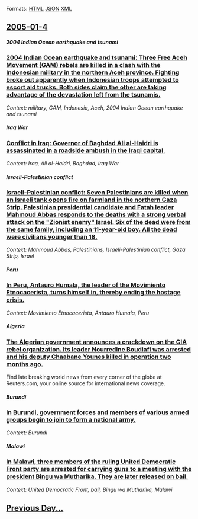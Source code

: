
Formats: [HTML](2005/01/4/index.html)  [JSON](2005/01/4/index.json)  [XML](2005/01/4/index.xml)  

## [2005-01-4](/news/2005/01/4/index.md)

##### 2004 Indian Ocean earthquake and tsunami
### [ 2004 Indian Ocean earthquake and tsunami: Three Free Aceh Movement (GAM) rebels are killed in a clash with the Indonesian military in the northern Aceh province. Fighting broke out apparently when Indonesian troops attempted to escort aid trucks. Both sides claim the other are taking advantage of the devastation left from the tsunamis. ](/news/2005/01/4/2004-indian-ocean-earthquake-and-tsunami-three-free-aceh-movement-gam-rebels-are-killed-in-a-clash-with-the-indonesian-military-in-the-n.md)
_Context: military, GAM, Indonesia, Aceh, 2004 Indian Ocean earthquake and tsunami_

##### Iraq War
### [ Conflict in Iraq: Governor of Baghdad Ali al-Haidri is assassinated in a roadside ambush in the Iraqi capital. ](/news/2005/01/4/conflict-in-iraq-governor-of-baghdad-ali-al-haidri-is-assassinated-in-a-roadside-ambush-in-the-iraqi-capital.md)
_Context: Iraq, Ali al-Haidri, Baghdad, Iraq War_

##### Israeli-Palestinian conflict
### [ Israeli-Palestinian conflict: Seven Palestinians are killed when an Israeli tank opens fire on farmland in the northern Gaza Strip. Palestinian presidential candidate and Fatah leader Mahmoud Abbas responds to the deaths with a strong verbal attack on the "Zionist enemy" Israel. Six of the dead were from the same family, including an 11-year-old boy. All the dead were civilians younger than 18. ](/news/2005/01/4/israeliapalestinian-conflict-seven-palestinians-are-killed-when-an-israeli-tank-opens-fire-on-farmland-in-the-northern-gaza-strip-pales.md)
_Context: Mahmoud Abbas, Palestinians, Israeli-Palestinian conflict, Gaza Strip, Israel_

##### Peru
### [ In Peru, Antauro Humala, the leader of the Movimiento Etnocacerista, turns himself in, thereby ending the hostage crisis. ](/news/2005/01/4/in-peru-antauro-humala-the-leader-of-the-movimiento-etnocacerista-turns-himself-in-thereby-ending-the-hostage-crisis.md)
_Context: Movimiento Etnocacerista, Antauro Humala, Peru_

##### Algeria
### [ The Algerian government announces a crackdown on the GIA rebel organization. Its leader Nourredine Boudiafi was arrested and his deputy Chaabane Younes killed in operation two months ago. ](/news/2005/01/4/the-algerian-government-announces-a-crackdown-on-the-gia-rebel-organization-its-leader-nourredine-boudiafi-was-arrested-and-his-deputy-cha.md)
Find late breaking world news from every corner of the globe at Reuters.com, your online source for international news coverage.

##### Burundi
### [ In Burundi, government forces and members of various armed groups begin to join to form a national army. ](/news/2005/01/4/in-burundi-government-forces-and-members-of-various-armed-groups-begin-to-join-to-form-a-national-army.md)
_Context: Burundi_

##### Malawi
### [ In Malawi, three members of the ruling United Democratic Front party are arrested for carrying guns to a meeting with the president Bingu wa Mutharika. They are later released on bail. ](/news/2005/01/4/in-malawi-three-members-of-the-ruling-united-democratic-front-party-are-arrested-for-carrying-guns-to-a-meeting-with-the-president-bingu-w.md)
_Context: United Democratic Front, bail, Bingu wa Mutharika, Malawi_

## [Previous Day...](/news/2005/01/3/index.md)


